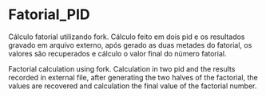 # Fatorial_PID
Cálculo fatorial utilizando fork.
Cálculo feito em dois pid e os resultados gravado em arquivo externo, 
após gerado as duas metades do fatorial, os valores são recuperados e 
cálculo o valor final do número fatorial.

Factorial calculation using fork.
Calculation in two pid and the results recorded in external file, 
after generating the two halves of the factorial, the values are recovered and
calculation the final value of the factorial number.
